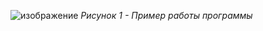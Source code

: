 ![изображение](https://github.com/user-attachments/assets/3e39a740-5ca7-44cd-aeb2-4ef0b7b1797d)
      *Рисунок 1 - Пример работы программы*
